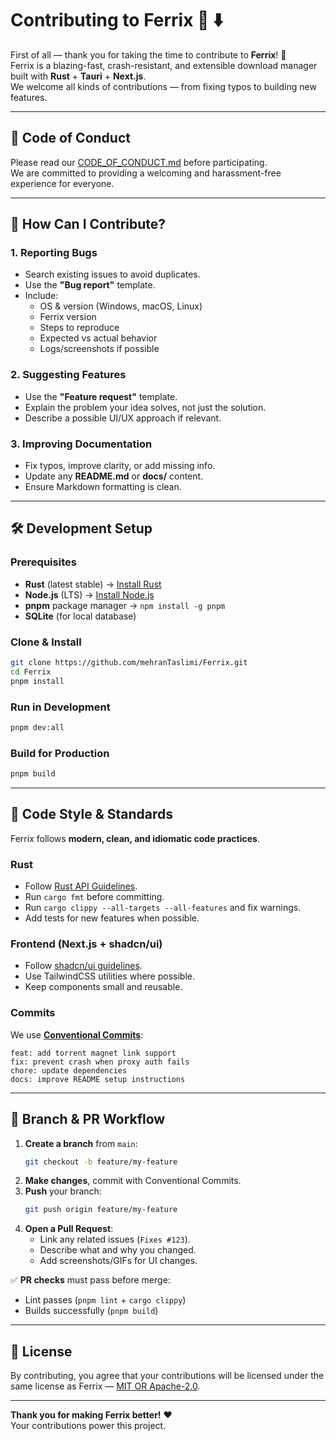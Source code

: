 # Contributing to Ferrix 🦀 ⬇️

First of all — thank you for taking the time to contribute to **Ferrix**! 🌹  
Ferrix is a blazing-fast, crash-resistant, and extensible download manager built with **Rust** + **Tauri** + **Next.js**.  
We welcome all kinds of contributions — from fixing typos to building new features.

---

## 📜 Code of Conduct

Please read our [CODE_OF_CONDUCT.md](CODE_OF_CONDUCT.md) before participating.  
We are committed to providing a welcoming and harassment-free experience for everyone.

---

## 🚀 How Can I Contribute?

### 1. Reporting Bugs

- Search existing issues to avoid duplicates.
- Use the **"Bug report"** template.
- Include:
  - OS & version (Windows, macOS, Linux)
  - Ferrix version
  - Steps to reproduce
  - Expected vs actual behavior
  - Logs/screenshots if possible

### 2. Suggesting Features

- Use the **"Feature request"** template.
- Explain the problem your idea solves, not just the solution.
- Describe a possible UI/UX approach if relevant.

### 3. Improving Documentation

- Fix typos, improve clarity, or add missing info.
- Update any **README.md** or **docs/** content.
- Ensure Markdown formatting is clean.

---

## 🛠 Development Setup

### Prerequisites

- **Rust** (latest stable) → [Install Rust](https://www.rust-lang.org/tools/install)
- **Node.js** (LTS) → [Install Node.js](https://nodejs.org/)
- **pnpm** package manager → `npm install -g pnpm`
- **SQLite** (for local database)

### Clone & Install

```bash
git clone https://github.com/mehranTaslimi/Ferrix.git
cd Ferrix
pnpm install
```

### Run in Development

```bash
pnpm dev:all
```

### Build for Production

```bash
pnpm build
```

---

## 🧹 Code Style & Standards

Ferrix follows **modern, clean, and idiomatic code practices**.

### Rust

- Follow [Rust API Guidelines](https://rust-lang.github.io/api-guidelines/).
- Run `cargo fmt` before committing.
- Run `cargo clippy --all-targets --all-features` and fix warnings.
- Add tests for new features when possible.

### Frontend (Next.js + shadcn/ui)

- Follow [shadcn/ui guidelines](https://ui.shadcn.com/).
- Use TailwindCSS utilities where possible.
- Keep components small and reusable.

### Commits

We use **[Conventional Commits](https://www.conventionalcommits.org/)**:

```
feat: add torrent magnet link support
fix: prevent crash when proxy auth fails
chore: update dependencies
docs: improve README setup instructions
```

---

## 🌿 Branch & PR Workflow

1. **Create a branch** from `main`:
   ```bash
   git checkout -b feature/my-feature
   ```
2. **Make changes**, commit with Conventional Commits.
3. **Push** your branch:
   ```bash
   git push origin feature/my-feature
   ```
4. **Open a Pull Request**:
   - Link any related issues (`Fixes #123`).
   - Describe what and why you changed.
   - Add screenshots/GIFs for UI changes.

✅ **PR checks** must pass before merge:

- Lint passes (`pnpm lint` + `cargo clippy`)
- Builds successfully (`pnpm build`)

---

## 📄 License

By contributing, you agree that your contributions will be licensed under the same license as Ferrix — [MIT OR Apache-2.0](LICENSE).

---

**Thank you for making Ferrix better!** ❤️  
Your contributions power this project.
